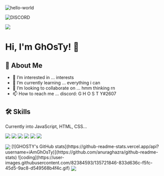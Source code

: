 ![hello-world](https://user-images.githubusercontent.com/82384593/135721856-82f6dc74-ae30-429d-aacf-55b8c92e796a.gif)

![DISCORD](https://discord.c99.nl/widget/theme-3/798245188413816833.png)

![](https://komarev.com/ghpvc/?username=iAmGhOsTy)

# Hi, I'm GhOsTy! 👋

  
## 🚀 About Me
- 👀 I’m interested in ... interests
- 🌱 I’m currently learning ... everything i can
- 💞️ I’m looking to collaborate on ... hmm thinking rn
- 📫 How to reach me ... discord: G H O S T Y#2607

  
## 🛠 Skills
Currently into JavaScript, HTML, CSS...
<p>
<img src="https://img.shields.io/badge/Node.JS-black?style=for-the-badge&logo=node.js" />
<img src="https://img.shields.io/badge/-HTML5-black?style=for-the-badge&logo=HTML5" />
<img src="https://img.shields.io/badge/CSS-black?style=for-the-badge&logo=css3&logoColor=#1572B6" />
<img src="https://img.shields.io/badge/Javascript-black?style=for-the-badge&logo=javascript" />
<img src="https://img.shields.io/badge/Font%20Awesome-black?style=for-the-badge&logo=Font%20Awesome" />
<img  src="https://github-readme-stats.vercel.app/api?username=iAmGhOsTy&show_icons=true&theme=gruvbox" />

</p>
 <p>
 <img align="center" src="https://github-readme-stats.vercel.app/api/top-langs/?username=iAmGhOsTy&layout=compact&theme=tokyonight" />
  [![GHOSTY's GitHub stats](https://github-readme-stats.vercel.app/api?username=iAmGhOsTy)](https://github.com/anuraghazra/github-readme-stats)
 ![coding](https://user-images.githubusercontent.com/82384593/135721846-833d636c-f5fc-45d5-9ac8-d549568b4f4c.gif)
  
<a align = "center" href="https://top.gg/bot/889026555454582804">
  <img align = "center" src="https://top.gg/api/widget/owner/889026555454582804.svg">
</a>
